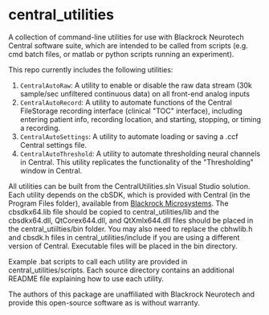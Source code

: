 # central_utilities
A collection of command-line utilities for use with Blackrock Neurotech Central software suite, which are intended to be called from scripts (e.g. cmd batch files, or matlab or python scripts running an experiment).

This repo currently includes the following utilities:
1. `CentralAutoRaw`: A utility to enable or disable the raw data stream (30k sample/sec unfiltered continuous data) on all front-end analog inputs
2. `CentralAutoRecord`: A utility to automate functions of the Central FileStorage recording interface (clinical "TOC" interface), including entering patient info, recording location, and starting, stopping, or timing a recording.
3. `CentralAutoSettings`: A utility to automate loading or saving a .ccf Central settings file.
4. `CentralAutoThreshold`: A utility to automate thresholding neural channels in Central. This utility replicates the functionality of the "Thresholding" window in Central.

All utilities can be built from the CentralUtilities.sln Visual Studio solution. Each utility depends on the cbSDK, which is provided with Central (in the Program Files folder), available from [Blackrock Microsystems](https://www.blackrockmicro.com/technical-support/software-downloads/). The cbsdkx64.lib file should be copied to central_utilities/lib and the cbsdkx64.dll, QtCorex644.dll, and QtXmlx644.dll files should be placed in the central_utiilties/bin folder. You may also need to replace the cbhwlib.h and cbsdk.h files in central_utilities/include if you are using a different version of Central. Executable files will be placed in the bin directory.

Example .bat scripts to call each utility are provided in central_utilities/scripts. Each source directory contains an additional README file explaining how to use each utility.

The authors of this package are unaffiliated with Blackrock Neurotech and provide this open-source software as is without warranty.
